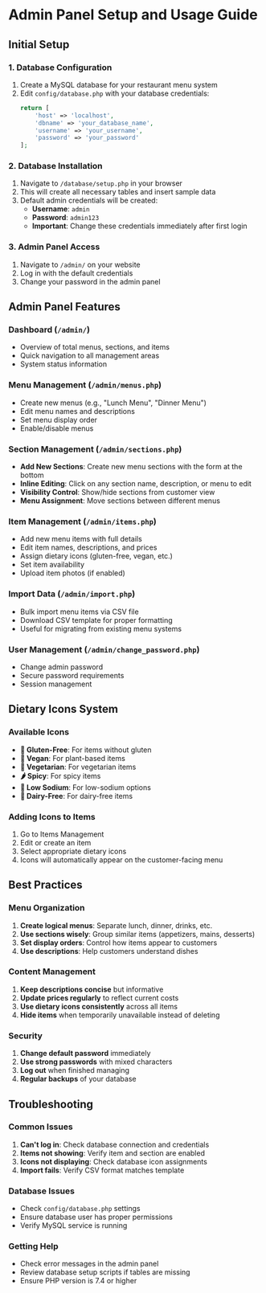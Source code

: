 # Admin Panel Setup and Usage Guide

## Initial Setup

### 1. Database Configuration
1. Create a MySQL database for your restaurant menu system
2. Edit `config/database.php` with your database credentials:
   ```php
   return [
       'host' => 'localhost',
       'dbname' => 'your_database_name',
       'username' => 'your_username',
       'password' => 'your_password'
   ];
   ```

### 2. Database Installation
1. Navigate to `/database/setup.php` in your browser
2. This will create all necessary tables and insert sample data
3. Default admin credentials will be created:
   - **Username**: `admin`
   - **Password**: `admin123`
   - **Important**: Change these credentials immediately after first login

### 3. Admin Panel Access
1. Navigate to `/admin/` on your website
2. Log in with the default credentials
3. Change your password in the admin panel

## Admin Panel Features

### Dashboard (`/admin/`)
- Overview of total menus, sections, and items
- Quick navigation to all management areas
- System status information

### Menu Management (`/admin/menus.php`)
- Create new menus (e.g., "Lunch Menu", "Dinner Menu")
- Edit menu names and descriptions
- Set menu display order
- Enable/disable menus

### Section Management (`/admin/sections.php`)
- **Add New Sections**: Create new menu sections with the form at the bottom
- **Inline Editing**: Click on any section name, description, or menu to edit
- **Visibility Control**: Show/hide sections from customer view
- **Menu Assignment**: Move sections between different menus

### Item Management (`/admin/items.php`)
- Add new menu items with full details
- Edit item names, descriptions, and prices
- Assign dietary icons (gluten-free, vegan, etc.)
- Set item availability
- Upload item photos (if enabled)

### Import Data (`/admin/import.php`)
- Bulk import menu items via CSV file
- Download CSV template for proper formatting
- Useful for migrating from existing menu systems

### User Management (`/admin/change_password.php`)
- Change admin password
- Secure password requirements
- Session management

## Dietary Icons System

### Available Icons
- **🌾 Gluten-Free**: For items without gluten
- **🌱 Vegan**: For plant-based items
- **🥬 Vegetarian**: For vegetarian items
- **🌶️ Spicy**: For spicy items
- **🧂 Low Sodium**: For low-sodium options
- **🥛 Dairy-Free**: For dairy-free items

### Adding Icons to Items
1. Go to Items Management
2. Edit or create an item
3. Select appropriate dietary icons
4. Icons will automatically appear on the customer-facing menu

## Best Practices

### Menu Organization
1. **Create logical menus**: Separate lunch, dinner, drinks, etc.
2. **Use sections wisely**: Group similar items (appetizers, mains, desserts)
3. **Set display orders**: Control how items appear to customers
4. **Use descriptions**: Help customers understand dishes

### Content Management
1. **Keep descriptions concise** but informative
2. **Update prices regularly** to reflect current costs
3. **Use dietary icons consistently** across all items
4. **Hide items** when temporarily unavailable instead of deleting

### Security
1. **Change default password** immediately
2. **Use strong passwords** with mixed characters
3. **Log out** when finished managing
4. **Regular backups** of your database

## Troubleshooting

### Common Issues
1. **Can't log in**: Check database connection and credentials
2. **Items not showing**: Verify item and section are enabled
3. **Icons not displaying**: Check database icon assignments
4. **Import fails**: Verify CSV format matches template

### Database Issues
- Check `config/database.php` settings
- Ensure database user has proper permissions
- Verify MySQL service is running

### Getting Help
- Check error messages in the admin panel
- Review database setup scripts if tables are missing
- Ensure PHP version is 7.4 or higher
